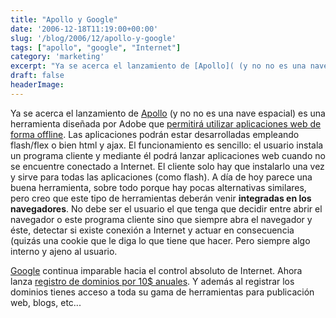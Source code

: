 ```yaml
---
title: "Apollo y Google"
date: '2006-12-18T11:19:00+00:00'
slug: '/blog/2006/12/apollo-y-google'
tags: ["apollo", "google", "Internet"]
category: 'marketing'
excerpt: "Ya se acerca el lanzamiento de [Apollo]( (y no no es una nave espacial) es una herramienta diseñada por Adobe que [permitirá u..."
draft: false
headerImage:
---
```

Ya se acerca el lanzamiento de [Apollo](http://labs.adobe.com/wiki/index.php/Apollo:developerfaq#What_is_Apollo.3F) (y no no es una nave espacial) es una herramienta diseñada por Adobe que [permitirá utilizar aplicaciones web de forma offline](http://www.techcrunch.com/2006/12/16/preparing-for-apollo/).
Las aplicaciones podrán estar desarrolladas empleando flash/flex o bien html y ajax.
El funcionamiento es sencillo: el usuario instala un programa cliente y mediante él podrá lanzar aplicaciones web cuando no se encuentre conectado a Internet. El cliente solo hay que instalarlo una vez y sirve para todas las aplicaciones (como flash).
A día de hoy parece una buena herramienta, sobre todo porque hay pocas alternativas similares, pero creo que este tipo de herramientas deberán venir **integradas en los navegadores**. No debe ser el usuario el que tenga que decidir entre abrir el navegador o este programa cliente sino que siempre abra el navegador y éste, detectar si existe conexión a Internet y actuar en consecuencia (quizás una cookie que le diga lo que tiene que hacer. Pero siempre algo interno y ajeno al usuario.

[Google](http://www.google.com/) continua imparable hacia el control absoluto de Internet.
Ahora lanza [registro de dominios por 10$ anuales](http://www.techcrunch.com/2006/02/22/google-pages-released/). Y además al registrar los dominios tienes acceso a toda su gama de herramientas para publicación web, blogs, etc...
